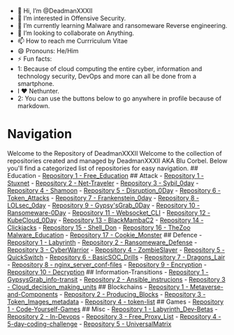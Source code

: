 - 👋 Hi, I’m @DeadmanXXXII
- 👀 I’m interested in Offensive Security. 
- 🌱 I’m currently learning Malware and ransomeware Reverse engineering.
- 💞️ I’m looking to collaborate on Anything.
- 📫 How to reach me Currriculum Vitae
- 😄 Pronouns: He/Him
- ⚡ Fun facts:
- 1: Because of cloud computing the entire cyber, information and technology security, DevOps and more can all be done from a smartphone.
- I ❤️ Nethunter.
- 2: You can use the buttons below to go anywhere in profile because of markdown.


# Navigation                                                                                                                                                                                    

Welcome to the Repository of DeadmanXXXII                                                                                                                                                     Welcome to the collection of repositories created and managed by DeadmanXXXII AKA Blu Corbel.   Below you'll find a categorized list of repositories for easy navigation.                                                                                                                       ## Education                                                                                                                                                                                    - [Repository 1 - Free_Education](https://github.com/DeadmanXXXII/Free_Education)                                                                                                               ## Attack                                                                                                                                                                                       - [Repository 1 - Stuxnet](https://github.com/DeadmanXXXII/Stuxnet)                             - [Repository 2 - Net-Traveler](https://github.com/DeadmanXXXII/Net-traveler)                   - [Repository 3 - Sybil_0day](https://github.com/DeadmanXXXII/Sybil)                            - [Repository 4 - Shamoon](https://github.com/DeadmanXXXII/Shamoon)                             - [Repository 5 - Disruption_0Day](https://github.com/DeadmanXXXII/Disruption)                  - [Repository 6 - Token_Attacks](https://github.com/DeadmanXXXII/Token_Attacks)                 - [Repository 7 - Frankenstein_0day](https://github.com/DeadmanXXXII/Frankenstein)              - [Repository 8 - LOLsec_0day](https://github.com/DeadmanXXXII/LOLsec)                          - [Repository 9 - Gypsy'sGrab_0Day](https://github.com/DeadmanXXXII/GypsysGrab_Attack)          - [Repository 10 - Ransomeware-0Day](https://github.com/DeadmanXXXII/Ransomeware)               - [Repository 11 - Websocket_CLI](https://github.com/DeadmanXXXII/Web_Socket_Command_CLI)       - [Repository 12 - KubeCloud_0Day](https://github.com/DeadmanXXXII/Kubecloud)                   - [Repository 13 - BlackMambaC2](https://github.com/DeadmanXXXII/BlackMamba)                    - [Repository 14 - Clickjacks](https://github.com/DeadmanXXXII/Clickjacking)                    - [Repository 15 - Shell_Don](https://github.com/DeadmanXXXII/Shell_Don)                        - [Repository 16 - TheZoo Malware_Education](https://github.com/DeadmanXXXII/TheZoo)            - [Repository 17 - Cookie_Monster](https://github.com/DeadmanXXXII/Cookie_Monster)                                                                                                              ## Defence                                                                                                                                                                                      - [Repository 1 - Labyrinth](https://github.com/DeadmanXXXII/Labyrinth)                         - [Repository 2 - Ransomeware_Defense](https://github.com/DeadmanXXXII/Ransomeware_Defense)     - [Repository 3 - CyberWarrior](https://github.com/DeadmanXXXII/CyberWarrior)                   - [Repository 4 - ZombieSlayer](https://github.com/DeadmanXXXII/ZombieSlayer)                   - [Repository 5 - QuickSwitch](https://github.com/DeadmanXXXII/QuickSwitch)                     - [Repository 6 - BasicSOC_Drills](https://github.com/DeadmanXXXII/BasicSOC_Drills)             - [Repository 7 - Dragons_Lair](https://github.com/DeadmanXXXII/Dragons_Lair)                   - [Repository 8 - nginx_server_conf-files](https://github.com/DeadmanXXXII/nginx_server_conf-files)                                                                                             - [Repository 9 - Encryption](https://github.com/DeadmanXXXII/Encryption)                       - [Repository 10 - Decryption](https://github.com/DeadmanXXXII/Decryption)                                                                                                                      ## Information-Transitions                                                                                                                                                                      - [Repository 1 - GypsysGrab_info-transit](https://github.com/DeadmanXXXII/GypsysGrab_info-transit)                                                                                             - [Repository 2 - Ansible_instrucions](https://github.com/DeadmanXXXII/Ansible_instrucions)     - [Repository 3 - Cloud_decision_making_units](https://github.com/DeadmanXXXII/Cloud_decision_making_units)                                                                                                                                                                                     ## Blockchains                                                                                  - [Repository 1 - Metaverse-and-Components](https://github.com/DeadmanXXXII/Metaverse-and-Components)                                                                                           - [Repository 2 - Producing_Blocks](https://github.com/DeadmanXXXII/Producing_Blocks)           - [Repository 3 - Token_Images_metadata](https://github.com/DeadmanXXXII/Token_Images_metadata) - [Repository 4 - token-list](https://github.com/DeadmanXXXII/token-list)                                                                                                                                                                                                                       ## Games                                                                                                                                                                                        - [Repository 1 - Code-Yourself-Games](https://github.com/DeadmanXXXII/Code-Yourself-Games)                                                                                                                                                                                                     ## Misc                                                                                                                                                                                         - [Repository 1 - Labyrinth_Dev-Betas](https://github.com/DeadmanXXXII/Labyrinth_Dev-Betas)     - [Repository 2 - In-Devops](https://github.com/DeadmanXXXII/In-Devops)                         - [Repository 3 - Free_Proxy_List](https://github.com/DeadmanXXXII/Free_Proxy_List)             - [Repository 4 - 5-day-coding-challenge](https://github.com/DeadmanXXXII/5-day-coding-challenge)                                                                                               - [Repository 5 - UniversalMatrix](https://github.com/DeadmanXXXII/UniversalMatrix)


